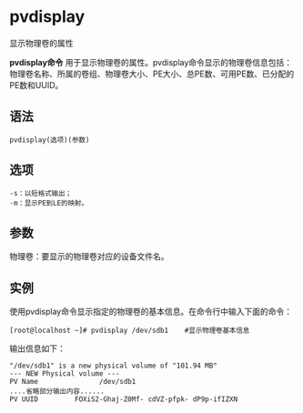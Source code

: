 # pvdisplay

显示物理卷的属性


**pvdisplay命令** 用于显示物理卷的属性。pvdisplay命令显示的物理卷信息包括：物理卷名称、所属的卷组、物理卷大小、PE大小、总PE数、可用PE数、已分配的PE数和UUID。

##  语法

```
pvdisplay(选项)(参数)
```

##  选项

```
-s：以短格式输出；
-m：显示PE到LE的映射。
```

##  参数

物理卷：要显示的物理卷对应的设备文件名。

##  实例

使用pvdisplay命令显示指定的物理卷的基本信息。在命令行中输入下面的命令：

```
[root@localhost ~]# pvdisplay /dev/sdb1    #显示物理卷基本信息
```

输出信息如下：

```
"/dev/sdb1" is a new physical volume of "101.94 MB"  
--- NEW Physical volume ---  
PV Name               /dev/sdb1  
....省略部分输出内容......  
PV UUID         FOXiS2-Ghaj-Z0Mf- cdVZ-pfpk- dP9p-ifIZXN
```


